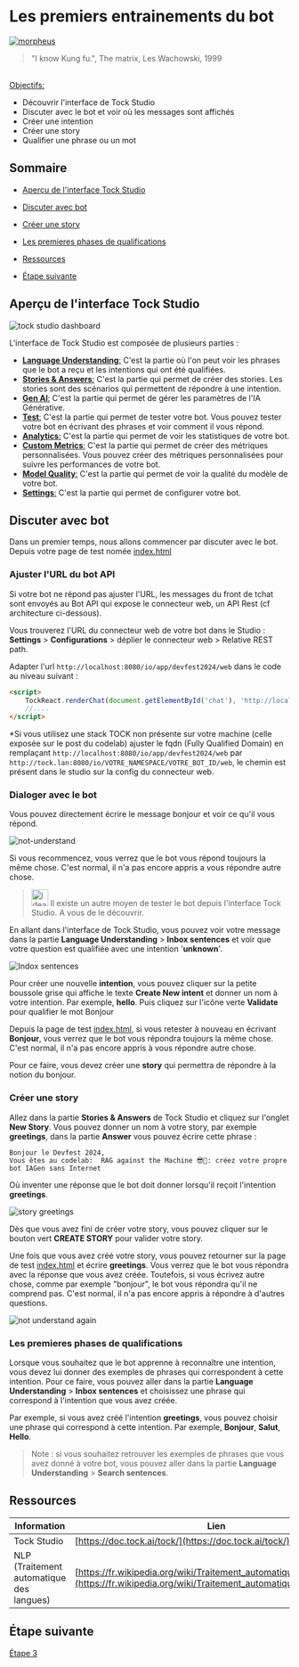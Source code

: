 # Les premiers entrainements du bot

[<img src="img/tock-studio-entrainement.jpg"  alt="morpheus">](https://www.youtube.com/watch?v=fhrNgXJ__n8)

> "I know Kung fu.", The matrix, Les Wachowski, 1999


<br/>
<u>Objectifs:</u>

- Découvrir l'interface de Tock Studio
- Discuter avec le bot et voir où les messages sont affichés
- Créer une intention
- Créer une story
- Qualifier une phrase ou un mot

## Sommaire

- [Aperçu de l'interface Tock Studio](#aperçu-de-linterface-tock-studio)


- [Discuter avec bot](#discuter-avec-bot)
- [Créer une story](#créer-une-story)
- [Les premieres phases de qualifications](#les-premieres-phases-de-qualifications)


- [Ressources](#ressources)
- [Étape suivante](#étape-suivante)

## Aperçu de l'interface Tock Studio

<img src="img/tock-studio-dashboard.png"  alt="tock studio dashboard">

L'interface de Tock Studio est composée de plusieurs parties :

- <u>**Language Understanding**:</u> C'est la partie où l'on peut voir les phrases que le bot a reçu et les intentions qui ont été qualifiées.
- <u>**Stories & Answers**:</u> C'est la partie qui permet de créer des stories. Les stories sont des scénarios qui permettent de répondre à une intention.
- <u>**Gen AI**:</u> C'est la partie qui permet de gérer les paramètres de l'IA Générative.
- <u>**Test**:</u> C'est la partie qui permet de tester votre bot. Vous pouvez tester votre bot en écrivant des phrases et voir comment il vous répond.
- <u>**Analytics**:</u> C'est la partie qui permet de voir les statistiques de votre bot. 
- <u>**Custom Metrics**:</u> C'est la partie qui permet de créer des métriques personnalisées. Vous pouvez créer des métriques personnalisées pour suivre les performances de votre bot.
- <u>**Model Quality**:</u> C'est la partie qui permet de voir la qualité du modèle de votre bot.
- <u>**Settings**:</u> C'est la partie qui permet de configurer votre bot.

## Discuter avec bot

Dans un premier temps, nous allons commencer par discuter avec le bot.
Depuis votre page de test nomée [index.html](index.html)

### Ajuster l'URL du bot API

Si votre bot ne répond pas ajuster l'URL, les messages du front de tchat sont envoyés au Bot API qui expose le 
connecteur web, un API Rest (cf architecture ci-dessous).

Vous trouverez l'URL du connecteur web de votre bot dans le Studio : **Settings** > **Configurations** > déplier le connecteur web > Relative REST path.

Adapter l'url `http://localhost:8080/io/app/devfest2024/web` dans le code au niveau suivant :
```html
<script>
    TockReact.renderChat(document.getElementById('chat'), 'http://localhost:8080/io/app/devfest2024/web', '', {}, { disableSse: true });
    //....
</script>
```

*Si vous utilisez une stack TOCK non présente sur votre machine (celle exposée sur le post du codelab) ajuster le fqdn (Fully Qualified Domain) en remplaçant `http://localhost:8080/io/app/devfest2024/web` par `http://tock.lan:8080/io/VOTRE_NAMESPACE/VOTRE_BOT_ID/web`, le chemin est présent dans le studio sur la config du connecteur web.
### Dialoger avec le bot
Vous pouvez directement écrire le message bonjour et voir ce qu'il vous répond.


<img src="img/not-understand.png"  alt="not-understand">

Si vous recommencez, vous verrez que le bot vous répond toujours la même chose. C'est normal, il n'a pas encore appris a vous répondre autre chose.

><img src="img/idea.gif"  alt="idea" width="30" height="30"> Il existe un autre moyen de tester le bot depuis l'interface Tock Studio. A vous de le découvrir.


En allant dans l'interface de Tock Studio, vous pouvez voir votre message dans la partie **Language Understanding** > 
**Inbox sentences** et voir que votre question est qualifiée avec une intention '**unknown**'.

<img src="img/Indox-sentences-tock-studio.png" alt="Indox sentences">

Pour créer une nouvelle **intention**, vous pouvez cliquer sur la petite boussole grise qui affiche le texte **Create New intent** et donner un nom à votre intention. Par exemple, **hello**. Puis cliquez sur l'icône verte **Validate** pour qualifier le mot Bonjour

Depuis la page de test [index.html](index.html), si vous retester à nouveau en écrivant **Bonjour**, vous verrez que le bot vous répondra toujours la même chose. C'est normal, il n'a pas encore appris à vous répondre autre chose.

Pour ce faire, vous devez créer une **story** qui permettra de répondre à la notion du bonjour.

### Créer une story

Allez dans la partie **Stories & Answers** de Tock Studio et cliquez sur l'onglet **New Story**.
Vous pouvez donner un nom à votre story, par exemple **greetings**, dans la partie **Answer** vous pouvez écrire 
cette phrase :

```
Bonjour le Devfest 2024,
Vous êtes au codelab:  RAG against the Machine 😎🤖: créez votre propre bot IAGen sans Internet
```

Où inventer une réponse que le bot doit donner lorsqu'il reçoit l'intention **greetings**.

<img src="img/story-greetings.png"  alt="story greetings">

Dès que vous avez fini de créer votre story, vous pouvez cliquer sur le bouton vert **CREATE STORY** pour valider votre story.


Une fois que vous avez créé votre story, vous pouvez retourner sur la page de test [index.html](index.html) et écrire **greetings**.
Vous verrez que le bot vous répondra avec la réponse que vous avez créée.
Toutefois, si vous écrivez autre chose, comme par exemple "bonjour", le bot vous répondra qu'il ne comprend pas.
C'est normal, il n'a pas encore appris à répondre à d'autres questions.

<img src="img/not-understand-again.png" alt="not understand again">

### Les premieres phases de qualifications

Lorsque vous souhaitez que le bot apprenne à reconnaître une intention, vous devez lui donner des exemples de phrases qui correspondent à cette intention.
Pour ce faire, vous pouvez aller dans la partie **Language Understanding** > **Inbox sentences** et choisissez une phrase qui correspond à l'intention que vous avez créée.

Par exemple, si vous avez créé l'intention **greetings**, vous pouvez choisir une phrase qui correspond à cette intention.
Par exemple, **Bonjour**, **Salut**, **Hello**.


>Note : si vous souhaitez retrouver les exemples de phrases que vous avez donné à votre bot, vous pouvez aller dans 
> la partie **Language Understanding** > **Search sentences**.




## Ressources

| Information                              | Lien |
|------------------------------------------|------|
| Tock Studio                              | [https://doc.tock.ai/tock/](https://doc.tock.ai/tock/) |
| NLP (Traitement automatique des langues) | [https://fr.wikipedia.org/wiki/Traitement_automatique_des_langues](https://fr.wikipedia.org/wiki/Traitement_automatique_des_langues) |


## Étape suivante

[Étape 3](step_3.md)

